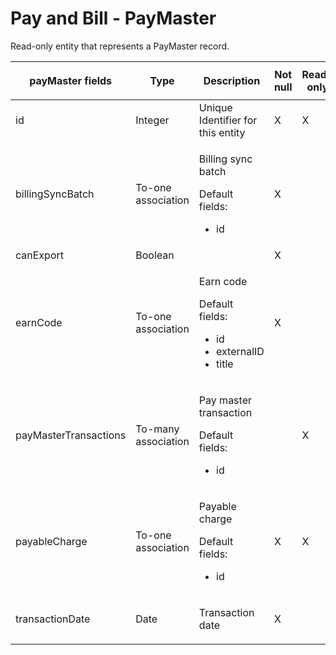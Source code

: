 # Pay and Bill - PayMaster

Read-only entity that represents a PayMaster record.

<table>
<colgroup>
<col width="20%" />
<col width="20%" />
<col width="20%" />
<col width="20%" />
<col width="20%" />
</colgroup>
<thead>
<tr class="header">
<th><p>payMaster fields</p></th>
<th>Type</th>
<th>Description</th>
<th>Not null</th>
<th>Read-only</th>
</tr>
</thead>
<tbody>
<tr class="odd">
<td>id</td>
<td>Integer</td>
<td>Unique Identifier for this entity</td>
<td>X</td>
<td>X</td>
</tr>
<tr class="even">
<td>billingSyncBatch</td>
<td>To-one association</td>
<td><p>Billing sync batch</p>
<p>Default fields:</p>
<ul>
<li>id</li>
</ul></td>
<td>X</td>
<td> </td>
</tr>
<tr class="odd">
<td>canExport</td>
<td>Boolean</td>
<td> </td>
<td>X</td>
<td> </td>
</tr>
<tr class="even">
<td>earnCode</td>
<td>To-one association</td>
<td><p>Earn code</p>
<p>Default fields:</p>
<ul>
<li>id</li>
<li>externalID</li>
<li>title</li>
</ul></td>
<td>X</td>
<td> </td>
</tr>
<tr class="odd">
<td>payMasterTransactions</td>
<td>To-many association</td>
<td><p>Pay master transaction</p>
<p>Default fields:</p>
<ul>
<li>id</li>
</ul></td>
<td> </td>
<td>X</td>
</tr>
<tr class="even">
<td>payableCharge</td>
<td>To-one association</td>
<td><p>Payable charge</p>
<p>Default fields:</p>
<ul>
<li>id</li>
</ul></td>
<td>X</td>
<td>X</td>
</tr>
<tr class="odd">
<td>transactionDate</td>
<td><p>Date</p></td>
<td><p>Transaction date</p></td>
<td>X</td>
<td> </td>
</tr>
</tbody>
</table>


